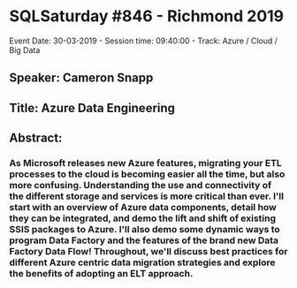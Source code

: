 # SQLSaturday #846 - Richmond 2019
Event Date: 30-03-2019 - Session time: 09:40:00 - Track: Azure / Cloud / Big Data
## Speaker: Cameron Snapp
## Title: Azure Data Engineering
## Abstract:
### As Microsoft releases new Azure features, migrating your ETL processes to the cloud is becoming easier all the time, but also more confusing.  Understanding the use and connectivity of the different storage and services is more critical than ever.  I'll start with an overview of Azure data components, detail how they can be integrated, and demo the lift and shift of existing SSIS packages to Azure.  I'll also demo some dynamic ways to program Data Factory and the features of the brand new Data Factory Data Flow!  Throughout, we'll discuss best practices for different Azure centric data migration strategies and explore the benefits of adopting an ELT approach.
